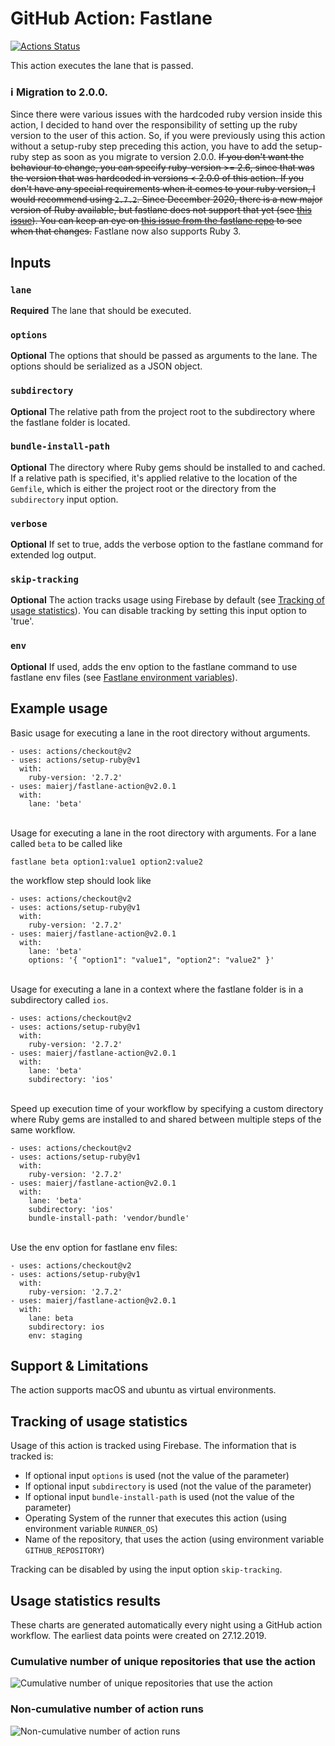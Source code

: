 # GitHub Action: Fastlane

[![Actions Status](https://github.com/maierj/fastlane-action-test/workflows/Fastlane%20action%20test/badge.svg)](https://github.com/maierj/fastlane-action-test/actions)

This action executes the lane that is passed.

### :information_source: **Migration to 2.0.0.**
Since there were various issues with the hardcoded ruby version inside this action, I decided to hand over the responsibility of setting up the ruby version to the user of this action.
So, if you were previously using this action without a setup-ruby step preceding this action, you have to add the setup-ruby step as soon as you migrate to version 2.0.0.
~~If you don't want the behaviour to change, you can specify ruby-version >= 2.6, since that was the version that was hardcoded in versions < 2.0.0 of this action. If you don't have
any special requirements when it comes to your ruby version, I would recommend using `2.7.2`. Since December 2020, there is a new major version of Ruby available, but fastlane does not support that yet (see [this issue](https://github.com/maierj/fastlane-action/issues/64)).
You can keep an eye on [this issue from the fastlane repo](https://github.com/fastlane/fastlane/issues/17931) to see when that changes.~~ Fastlane now also supports Ruby 3.

## Inputs

### `lane`

**Required** The lane that should be executed.

### `options`

**Optional** The options that should be passed as arguments to the lane. The options should be serialized as a JSON object.

### `subdirectory`

**Optional** The relative path from the project root to the subdirectory where the fastlane folder is located.

### `bundle-install-path`

**Optional** The directory where Ruby gems should be installed to and cached. If a relative path is specified, it's applied relative to the location of the `Gemfile`, which is either the project root or the directory from the `subdirectory` input option.

### `verbose`

**Optional** If set to true, adds the verbose option to the fastlane command for extended log output.

### `skip-tracking`

**Optional** The action tracks usage using Firebase by default (see [Tracking of usage statistics](https://github.com/maierj/fastlane-action#tracking-of-usage-statistics)). You can disable tracking by setting this input option to 'true'.

### `env`

**Optional** If used, adds the env option to the fastlane command to use fastlane env files (see [Fastlane environment variables](https://docs.fastlane.tools/advanced/other/)).

## Example usage

Basic usage for executing a lane in the root directory without arguments.

```
- uses: actions/checkout@v2
- uses: actions/setup-ruby@v1
  with:
    ruby-version: '2.7.2'
- uses: maierj/fastlane-action@v2.0.1
  with:
    lane: 'beta'
```
\
Usage for executing a lane in the root directory with arguments.
For a lane called `beta` to be called like
```
fastlane beta option1:value1 option2:value2
```
the workflow step should look like
```
- uses: actions/checkout@v2
- uses: actions/setup-ruby@v1
  with:
    ruby-version: '2.7.2'
- uses: maierj/fastlane-action@v2.0.1
  with:
    lane: 'beta'
    options: '{ "option1": "value1", "option2": "value2" }'
```
\
Usage for executing a lane in a context where the fastlane folder is in a subdirectory called `ios`.

```
- uses: actions/checkout@v2
- uses: actions/setup-ruby@v1
  with:
    ruby-version: '2.7.2'
- uses: maierj/fastlane-action@v2.0.1
  with:
    lane: 'beta'
    subdirectory: 'ios'
```
\
Speed up execution time of your workflow by specifying a custom directory where Ruby gems are installed to and shared between multiple steps of the same workflow.

```
- uses: actions/checkout@v2
- uses: actions/setup-ruby@v1
  with:
    ruby-version: '2.7.2'
- uses: maierj/fastlane-action@v2.0.1
  with:
    lane: 'beta'
    subdirectory: 'ios'
    bundle-install-path: 'vendor/bundle'
```

\
Use the env option for fastlane env files:

```
- uses: actions/checkout@v2
- uses: actions/setup-ruby@v1
  with:
    ruby-version: '2.7.2'
- uses: maierj/fastlane-action@v2.0.1
  with:
    lane: beta
    subdirectory: ios
    env: staging
```
## Support & Limitations

The action supports macOS and ubuntu as virtual environments.

## Tracking of usage statistics

Usage of this action is tracked using Firebase. The information that is tracked is:
- If optional input `options` is used (not the value of the parameter)
- If optional input `subdirectory` is used (not the value of the parameter)
- If optional input `bundle-install-path` is used (not the value of the parameter)
- Operating System of the runner that executes this action (using environment variable `RUNNER_OS`)
- Name of the repository, that uses the action (using environment variable `GITHUB_REPOSITORY`)

Tracking can be disabled by using the input option `skip-tracking`.

## Usage statistics results

These charts are generated automatically every night using a GitHub action workflow. The earliest data points were created on 27.12.2019.

### Cumulative number of unique repositories that use the action
![Cumulative number of unique repositories that use the action](/../master/usage-statistics-charts/unique-repositories.png)

### Non-cumulative number of action runs
![Non-cumulative number of action runs](/../master/usage-statistics-charts/total-runs.png)
